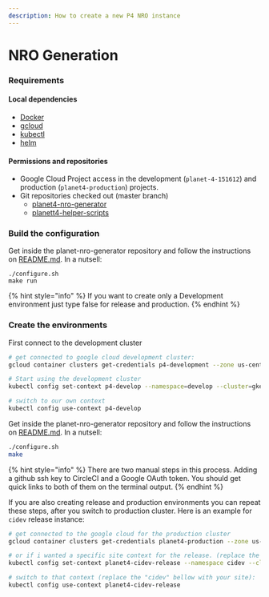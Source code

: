 ```yaml
---
description: How to create a new P4 NRO instance
---
```


# NRO Generation

### Requirements

#### Local dependencies

* [Docker](https://www.docker.com/)
* [gcloud](https://cloud.google.com/sdk/docs/)
* [kubectl](https://kubernetes.io/docs/tasks/tools/install-kubectl/)
* [helm](https://github.com/helm/helm/releases)

#### Permissions and repositories

* Google Cloud Project access in the development \(`planet-4-151612`\) and production \(`planet4-production`\) projects.
* Git repositories checked out \(master branch\)
  * [planet4-nro-generator](https://github.com/greenpeace/planet4-nro-generator/)
  * [planett4-helper-scripts](https://github.com/greenpeace/planet4-helper-scripts)

### Build the configuration

Get inside the planet-nro-generator repository and follow the instructions on [README.md](https://github.com/greenpeace/planet4-nro-generator/blob/master/README.md). In a nutsell:

```text
./configure.sh
make run
```

{% hint style="info" %}
If you want to create only a Development environment just type false for release and production.
{% endhint %}

### Create the environments

First connect to the development cluster

```bash
# get connected to google cloud development cluster:
gcloud container clusters get-credentials p4-development --zone us-central1-a --project planet-4-151612

# Start using the development cluster
kubectl config set-context p4-develop --namespace=develop --cluster=gke_planet-4-151612_us-central1-a_p4-development --user=gke_planet-4-151612_us-central1-a_p4-development

# switch to our own context
kubectl config use-context p4-develop
```

Get inside the planet-nro-generator repository and follow the instructions on [README.md](https://github.com/greenpeace/planet4-helper-scripts/blob/master/README.md). In a nutsell:

```bash
./configure.sh
make
```

{% hint style="info" %}
There are two manual steps in this process. Adding a github ssh key to CircleCI and a Google OAuth token. You should get quick links to both of them on the terminal output. 
{% endhint %}

If you are also creating release and production environments you can repeat these steps, after you switch to production cluster. Here is an example for `cidev` release instance:

```bash
# get connected to the google cloud for the production cluster
gcloud container clusters get-credentials planet4-production --zone us-central1-a --project planet4-production

# or if i wanted a specific site context for the release. (replace the "cidev" bellow with your site):
kubectl config set-context planet4-cidev-release --namespace cidev --cluster gke_planet4-production_us-central1-a_planet4-production --user gke_planet4-production_us-central1-a_planet4-production

# switch to that context (replace the "cidev" bellow with your site):
kubectl config use-context planet4-cidev-release
```



